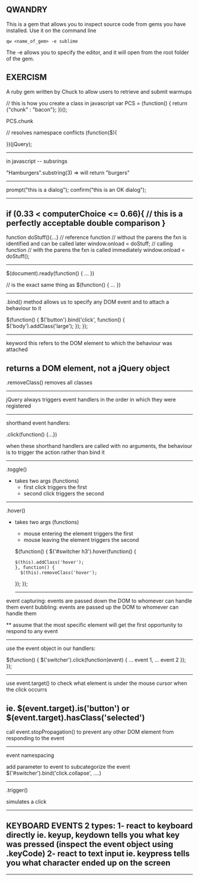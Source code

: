 ## QWANDRY

This is a gem that allows you to inspect source code from gems you have
installed. Use it on the command line

    qw <name_of_gem> -e sublime

The -e allows you to specify the editor, and it will open from the root
folder of the gem.


## EXERCISM

A ruby gem written by Chuck to allow users to retrieve and submit warmups

// this is how you create a class in javascript
var PCS = (function() {
    return {"chunk" : "bacon"};
})();

PCS.chunk

// resolves namespace conflicts
(function($){

})(jQuery);

-----------------------
in javascript -- subsrings

"Hamburgers".substring(3) => will return "burgers"

-----------------------

prompt("this is a dialog");
confirm("this is an OK dialog");

------------------------------
if (0.33 < computerChoice <= 0.66){
  // this is a perfectly acceptable double comparison
}
---------------------------------

function doStuff(){...}
// reference function
// without the parens the fxn is identified and can be called later
window.onload = doStuff;
// calling function
// with the parens the fxn is called immediately
window.onload = doStuff();

-------------------------
$(document).ready(function() {
  ...
})

// is the exact same thing as
$(function() {
  ...
})

---------------------------
.bind() method allows us to specify
any DOM event and to attach a behaviour
to it

$(function() {
  $('button').bind('click', function() {
      $('body').addClass('large');
  });
});

------------------------------

keyword this refers to the DOM element to
which the behaviour was attached

returns a DOM element, not a jQuery object
----------------------------
.removeClass() removes all classes

-----------------------------
jQuery always triggers event handlers in the
order in which they were registered

------------------------------
shorthand event handlers:

.click(function() {...})

when these shorthand handlers are called with no
arguments, the behaviour is to trigger the action
rather than bind it

----------------------------
.toggle()
- takes two args (functions)
  - first click triggers the first
  - second click triggers the second

--------------------------------
.hover()
- takes two args (functions)
  - mouse entering the element triggers the first
  - mouse leaving the element triggers the second

  $(function() {
    $('#switcher h3').hover(function() {

      $(this).addClass('hover');
      }, function() {
        $(this).removeClass('hover');
    });
  });

  ---------------------------------
event capturing: events are passed down the DOM
  to whomever can handle them
event bubbling: events are passed up the DOM
  to whomever can handle them

** assume that the most specific element will
get the first opportunity to respond to any event

------------------------------------
use the event object in our handlers:

$(function() {
  $('switcher').click(function(event) {
  ... event 1, ... event 2
  });
});

-------------------------------------
use
event.target()
to check what element is under the mouse cursor
when the click occurrs

ie. $(event.target).is('button')
or $(event.target).hasClass('selected')
---------------------------------
call
event.stopPropagation() to prevent any other
DOM element from responding to the event

-----------------------------------
event namespacing

add parameter to event to subcategorize the event
$('#switcher').bind('click.collapse', ....)

------------------------------------
.trigger()

simulates a click

-----------------------------------
KEYBOARD EVENTS
2 types:
1- react to keyboard directly
    ie. keyup, keydown
    tells you what key was pressed
    (inspect the event object using
      .keyCode)
2- react to text input
    ie. keypress
    tells you what character ended up on the screen
---------------------------



---------------------------------
